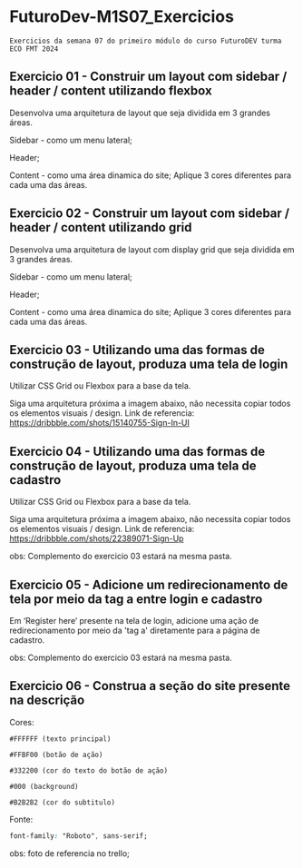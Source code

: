 # FuturoDev-M1S07_Exercicios

    Exercicios da semana 07 do primeiro módulo do curso FuturoDEV turma ECO FMT 2024

## Exercicio 01 - Construir um layout com sidebar / header / content utilizando flexbox

Desenvolva uma arquitetura de layout que seja dividida em 3 grandes áreas.

Sidebar - como um menu lateral;

Header;

Content - como uma área dinamica do site;
Aplique 3 cores diferentes para cada uma das áreas.


## Exercicio 02 - Construir um layout com sidebar / header / content utilizando grid

Desenvolva uma arquitetura de layout com display grid que seja dividida em 3 grandes áreas.

Sidebar - como um menu lateral;

Header;

Content - como uma área dinamica do site;
Aplique 3 cores diferentes para cada uma das áreas.


## Exercicio 03 - Utilizando uma das formas de construção de layout, produza uma tela de login

Utilizar CSS Grid ou Flexbox para a base da tela.

Siga uma arquitetura próxima a imagem abaixo, não necessita copiar todos os elementos visuais / design.
Link de referencia: https://dribbble.com/shots/15140755-Sign-In-UI

## Exercicio 04 - Utilizando uma das formas de construção de layout, produza uma tela de cadastro

Utilizar CSS Grid ou Flexbox para a base da tela.

Siga uma arquitetura próxima a imagem abaixo, não necessita copiar todos os elementos visuais / design.
Link de referencia: https://dribbble.com/shots/22389071-Sign-Up

obs: Complemento do exercicio 03 estará na mesma pasta.

## Exercicio 05 - Adicione um redirecionamento de tela por meio da tag a entre login e cadastro

Em ‘Register here’ presente na tela de login, adicione uma ação de redirecionamento por meio da 'tag a' diretamente para a página de cadastro.

obs: Complemento do exercicio 03 estará na mesma pasta.


## Exercicio 06 - Construa a seção do site presente na descrição

Cores:

```
#FFFFFF (texto principal)

#FFBF00 (botão de ação)

#332200 (cor do texto do botão de ação)

#000 (background)

#B2B2B2 (cor do subtitulo)
```

Fonte:

```css
font-family: "Roboto", sans-serif;
```

obs: foto de referencia no trello;